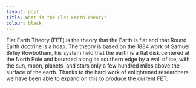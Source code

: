 ```yaml
---
layout: post
title: What is the Flat Earth Theory?
colour: black
---
```


Flat Earth Theory (FET) is the theory that the Earth is flat and that Round Earth doctrine is a hoax. The theory is based on the 1884 work of Samuel Birley Rowbotham, his system held that the earth is a flat disk centered at the North Pole and bounded along its southern edge by a wall of ice, with the sun, moon, planets, and stars only a few hundred miles above the surface of the earth. Thanks to the hard work of enlightened researchers we have been able to expand on this to produce the current FET.
